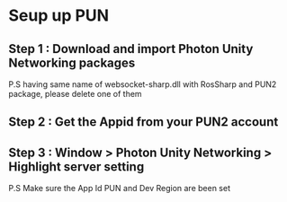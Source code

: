 # Seup up PUN

## Step 1 : Download and import Photon Unity Networking packages
P.S having same name of websocket-sharp.dll with RosSharp and PUN2 package, please delete one of them

## Step 2 : Get the Appid from your PUN2 account

## Step 3 : Window >  Photon Unity Networking > Highlight server setting 
P.S Make sure the App Id PUN and Dev Region are been set